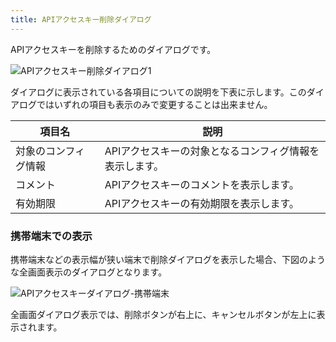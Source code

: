 ```yaml
---
title: APIアクセスキー削除ダイアログ
---
```


APIアクセスキーを削除するためのダイアログです。

![APIアクセスキー削除ダイアログ1](../img/screen-721-01.png)

ダイアログに表示されている各項目についての説明を下表に示します。このダイアログではいずれの項目も表示のみで変更することは出来ません。

|項目名|説明|
|---|---|
|対象のコンフィグ情報|APIアクセスキーの対象となるコンフィグ情報を表示します。|
|コメント|APIアクセスキーのコメントを表示します。|
|有効期限|APIアクセスキーの有効期限を表示します。|

### 携帯端末での表示

携帯端末などの表示幅が狭い端末で削除ダイアログを表示した場合、下図のような全画面表示のダイアログとなります。

![APIアクセスキーダイアログ-携帯端末](../img/screen-721-02.png)

全画面ダイアログ表示では、削除ボタンが右上に、キャンセルボタンが左上に表示されます。
